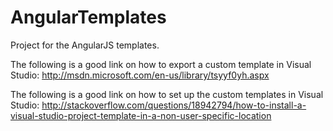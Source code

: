 AngularTemplates
================

Project for the AngularJS templates. 

The following is a good link on how to export a custom template in Visual Studio:
http://msdn.microsoft.com/en-us/library/tsyyf0yh.aspx

The following is a good link on how to set up the custom templates in Visual Studio:
http://stackoverflow.com/questions/18942794/how-to-install-a-visual-studio-project-template-in-a-non-user-specific-location
